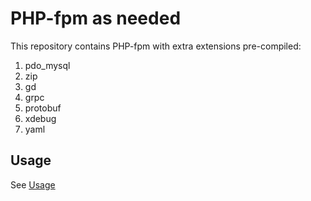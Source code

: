 # PHP-fpm as needed

This repository contains PHP-fpm with extra extensions pre-compiled:

1. pdo_mysql
2. zip
3. gd
4. grpc
5. protobuf
6. xdebug
7. yaml

## Usage

See [Usage](./USAGE.md)
